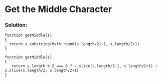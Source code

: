 # Get the Middle Character

### Solution:

```
function getMiddle(s)
{
  return s.substring(Math.round(s.length/2)-1, s.length/2+1)
}
```

```
function getMiddle(s)
{
   return s.length % 2 === 0 ? s.slice(s.length/2-1, s.length/2+1) : s.slice(s.length/2, s.length/2+1)
}
```
